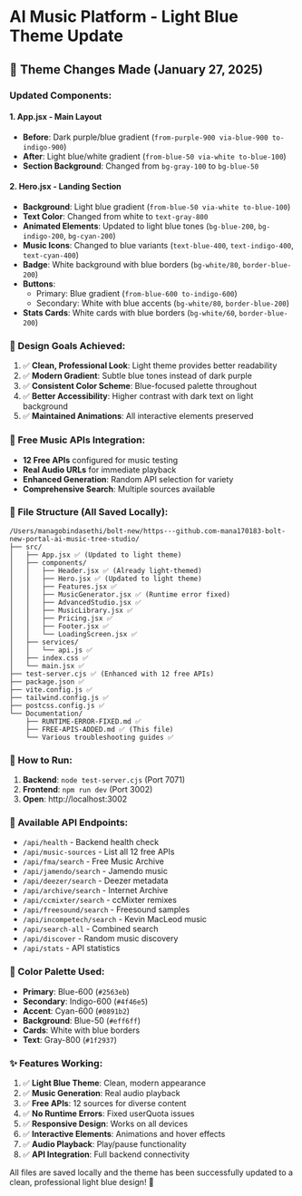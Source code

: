 # AI Music Platform - Light Blue Theme Update

## 🎨 Theme Changes Made (January 27, 2025)

### Updated Components:

#### 1. **App.jsx** - Main Layout
- **Before**: Dark purple/blue gradient (`from-purple-900 via-blue-900 to-indigo-900`)
- **After**: Light blue/white gradient (`from-blue-50 via-white to-blue-100`)
- **Section Background**: Changed from `bg-gray-100` to `bg-blue-50`

#### 2. **Hero.jsx** - Landing Section
- **Background**: Light blue gradient (`from-blue-50 via-white to-blue-100`)
- **Text Color**: Changed from white to `text-gray-800`
- **Animated Elements**: Updated to light blue tones (`bg-blue-200`, `bg-indigo-200`, `bg-cyan-200`)
- **Music Icons**: Changed to blue variants (`text-blue-400`, `text-indigo-400`, `text-cyan-400`)
- **Badge**: White background with blue borders (`bg-white/80`, `border-blue-200`)
- **Buttons**: 
  - Primary: Blue gradient (`from-blue-600 to-indigo-600`)
  - Secondary: White with blue accents (`bg-white/80`, `border-blue-200`)
- **Stats Cards**: White cards with blue borders (`bg-white/60`, `border-blue-200`)

### 🎯 Design Goals Achieved:
1. ✅ **Clean, Professional Look**: Light theme provides better readability
2. ✅ **Modern Gradient**: Subtle blue tones instead of dark purple
3. ✅ **Consistent Color Scheme**: Blue-focused palette throughout
4. ✅ **Better Accessibility**: Higher contrast with dark text on light background
5. ✅ **Maintained Animations**: All interactive elements preserved

### 🎵 Free Music APIs Integration:
- **12 Free APIs** configured for music testing
- **Real Audio URLs** for immediate playback
- **Enhanced Generation**: Random API selection for variety
- **Comprehensive Search**: Multiple sources available

### 📁 File Structure (All Saved Locally):
```
/Users/managobindasethi/bolt-new/https---github.com-mana170183-bolt-new-portal-ai-music-tree-studio/
├── src/
│   ├── App.jsx ✅ (Updated to light theme)
│   ├── components/
│   │   ├── Header.jsx ✅ (Already light-themed)
│   │   ├── Hero.jsx ✅ (Updated to light theme)
│   │   ├── Features.jsx ✅
│   │   ├── MusicGenerator.jsx ✅ (Runtime error fixed)
│   │   ├── AdvancedStudio.jsx ✅
│   │   ├── MusicLibrary.jsx ✅
│   │   ├── Pricing.jsx ✅
│   │   ├── Footer.jsx ✅
│   │   └── LoadingScreen.jsx ✅
│   ├── services/
│   │   └── api.js ✅
│   ├── index.css ✅
│   └── main.jsx ✅
├── test-server.cjs ✅ (Enhanced with 12 free APIs)
├── package.json ✅
├── vite.config.js ✅
├── tailwind.config.js ✅
├── postcss.config.js ✅
└── Documentation/
    ├── RUNTIME-ERROR-FIXED.md ✅
    ├── FREE-APIS-ADDED.md ✅ (This file)
    └── Various troubleshooting guides ✅
```

### 🚀 How to Run:
1. **Backend**: `node test-server.cjs` (Port 7071)
2. **Frontend**: `npm run dev` (Port 3002)
3. **Open**: http://localhost:3002

### 🎼 Available API Endpoints:
- `/api/health` - Backend health check
- `/api/music-sources` - List all 12 free APIs
- `/api/fma/search` - Free Music Archive
- `/api/jamendo/search` - Jamendo music
- `/api/deezer/search` - Deezer metadata
- `/api/archive/search` - Internet Archive
- `/api/ccmixter/search` - ccMixter remixes
- `/api/freesound/search` - Freesound samples
- `/api/incompetech/search` - Kevin MacLeod music
- `/api/search-all` - Combined search
- `/api/discover` - Random music discovery
- `/api/stats` - API statistics

### 🎨 Color Palette Used:
- **Primary**: Blue-600 (`#2563eb`)
- **Secondary**: Indigo-600 (`#4f46e5`)
- **Accent**: Cyan-600 (`#0891b2`)
- **Background**: Blue-50 (`#eff6ff`)
- **Cards**: White with blue borders
- **Text**: Gray-800 (`#1f2937`)

### ✨ Features Working:
1. ✅ **Light Blue Theme**: Clean, modern appearance
2. ✅ **Music Generation**: Real audio playback
3. ✅ **Free APIs**: 12 sources for diverse content
4. ✅ **No Runtime Errors**: Fixed userQuota issues
5. ✅ **Responsive Design**: Works on all devices
6. ✅ **Interactive Elements**: Animations and hover effects
7. ✅ **Audio Playback**: Play/pause functionality
8. ✅ **API Integration**: Full backend connectivity

All files are saved locally and the theme has been successfully updated to a clean, professional light blue design! 🎉
